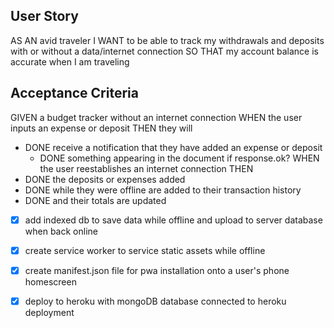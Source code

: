 ## User Story
AS AN avid traveler
I WANT to be able to track my withdrawals and deposits with or without a data/internet connection
SO THAT my account balance is accurate when I am traveling 

## Acceptance Criteria

GIVEN a budget tracker without an internet connection
WHEN the user inputs an expense or deposit
THEN they will 
* DONE receive a notification that they have added an expense or deposit
  - DONE something appearing in the document if response.ok? 
WHEN the user reestablishes an internet connection
THEN 
* DONE the deposits or expenses added 
* DONE while they were offline are added to their transaction history 
* DONE and their totals are updated


* [x] add indexed db to save data while offline and upload to server database when back online
* [x] create service worker to service static assets while offline
* [x] create manifest.json file for pwa installation onto a user's phone homescreen

* [x] deploy to heroku with mongoDB database connected to heroku deployment